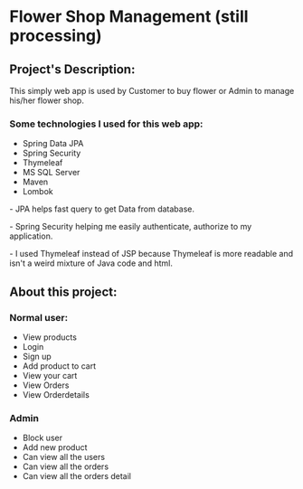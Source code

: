 <h1>Flower Shop Management (still processing)</h1>
<h2>Project's Description:</h2>
<p>This simply web app is used by Customer to buy flower or Admin to manage his/her flower shop.</p>
<h3>Some technologies I used for this web app:</h3>
<ul>
  <li>Spring Data JPA</li>
  <li>Spring Security</li>
  <li>Thymeleaf</li>
  <li>MS SQL Server</li>
  <li>Maven</li>
  <li>Lombok</li>
</ul>

<p>- JPA helps fast query to get Data from database.</p>
<p>- Spring Security helping me easily authenticate, authorize to my application.</p>
<p>- I used Thymeleaf instead of JSP because Thymeleaf is more readable and isn't a weird mixture of Java code and html.</p>

<h2>About this project:</h2>
<h3>Normal user:</h3>
<ul>
  <li>View products</li>
  <li>Login</li>
  <li>Sign up</li>
  <li>Add product to cart</li>
  <li>View your cart</li>
  <li>View Orders</li>
  <li>View Orderdetails</li>
</ul>
<h3>Admin</h3>
<ul>
  <li>Block user</li>
  <li>Add new product</li>
  <li>Can view all the users</li>
  <li>Can view all the orders</li>
  <li>Can view all the orders detail</li>
</ul>

